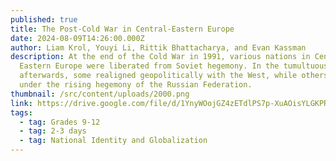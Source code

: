 ```yaml
---
published: true
title: The Post-Cold War in Central-Eastern Europe
date: 2024-08-09T14:26:00.000Z
author: Liam Krol, Youyi Li, Rittik Bhattacharya, and Evan Kassman
description: At the end of the Cold War in 1991, various nations in Central and
  Eastern Europe were liberated from Soviet hegemony. In the tumultuous years
  afterwards, some realigned geopolitically with the West, while others fell
  under the rising hegemony of the Russian Federation.
thumbnail: /src/content/uploads/2000.png
link: https://drive.google.com/file/d/1YnyWOojGZ4zETdlPS7p-XuAOisYLGKPR/view?usp=sharing
tags:
  - tag: Grades 9-12
  - tag: 2-3 days
  - tag: National Identity and Globalization
---
```

